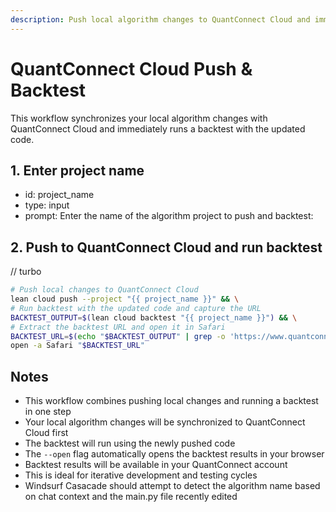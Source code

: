 ```yaml
---
description: Push local algorithm changes to QuantConnect Cloud and immediately run a backtest. This workflow synchronizes your code and executes a backtest in one step.
---
```


# QuantConnect Cloud Push & Backtest

This workflow synchronizes your local algorithm changes with QuantConnect Cloud and immediately runs a backtest with the updated code.

## 1. Enter project name
- id: project_name
- type: input
- prompt: Enter the name of the algorithm project to push and backtest:

## 2. Push to QuantConnect Cloud and run backtest
// turbo
```bash
# Push local changes to QuantConnect Cloud
lean cloud push --project "{{ project_name }}" && \
# Run backtest with the updated code and capture the URL
BACKTEST_OUTPUT=$(lean cloud backtest "{{ project_name }}") && \
# Extract the backtest URL and open it in Safari
BACKTEST_URL=$(echo "$BACKTEST_OUTPUT" | grep -o 'https://www.quantconnect.com/project/[^[:space:]]*' | tail -1) && \
open -a Safari "$BACKTEST_URL"
```

## Notes
- This workflow combines pushing local changes and running a backtest in one step
- Your local algorithm changes will be synchronized to QuantConnect Cloud first
- The backtest will run using the newly pushed code
- The `--open` flag automatically opens the backtest results in your browser
- Backtest results will be available in your QuantConnect account
- This is ideal for iterative development and testing cycles
- Windsurf Casacade should attempt to detect the algorithm name based on chat context and the main.py file recently edited